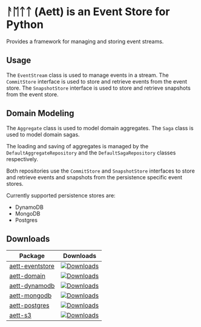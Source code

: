 # ᚨᛖᛏᛏ (Aett) is an Event Store for Python

Provides a framework for managing and storing event streams.

## Usage

The `EventStream` class is used to manage events in a stream.
The `CommitStore` interface is used to store and retrieve events from the event store.
The `SnapshotStore` interface is used to store and retrieve snapshots from the event store.

## Domain Modeling

The `Aggregate` class is used to model domain aggregates. The `Saga` class is used to model domain sagas.

The loading and saving of aggregates is managed by the `DefaultAggregateRepository` and the `DefaultSagaRepository`
classes respectively.

Both repositories use the `CommitStore` and `SnapshotStore` interfaces to store and retrieve events and snapshots from
the persistence specific event stores.

Currently supported persistence stores are:

- DynamoDB
- MongoDB
- Postgres

## Downloads

| Package                                                                      | Downloads                                                                                                 |
|------------------------------------------------------------------------------|-----------------------------------------------------------------------------------------------------------|
| [aett-eventstore](https://github.com/jjrdk/aett/tree/master/aett_eventstore) | [![Downloads](https://static.pepy.tech/badge/aett-eventstore)](https://pepy.tech/project/aett-eventstore) |
| [aett-domain](https://github.com/jjrdk/aett/tree/master/aett_domain)         | [![Downloads](https://static.pepy.tech/badge/aett-domain)](https://pepy.tech/project/aett-domain)         |
| [aett-dynamodb](https://github.com/jjrdk/aett/tree/master/aett_dynamodb)     | [![Downloads](https://static.pepy.tech/badge/aett-dynamodb)](https://pepy.tech/project/aett-dynamodb)     |
| [aett-mongodb](https://github.com/jjrdk/aett/tree/master/aett_monog)         | [![Downloads](https://static.pepy.tech/badge/aett-mongodb)](https://pepy.tech/project/aett-mongodb)       |
| [aett-postgres](https://github.com/jjrdk/aett/tree/master/aett_postgres)     | [![Downloads](https://static.pepy.tech/badge/aett-postgres)](https://pepy.tech/project/aett-postgres)     |
| [aett-s3](https://github.com/jjrdk/aett/tree/master/aett_s3)                 | [![Downloads](https://static.pepy.tech/badge/aett-s3)](https://pepy.tech/project/aett-s3)                 |